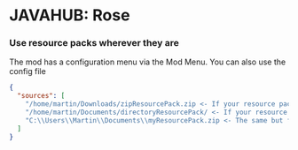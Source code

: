 # JAVAHUB: Rose
### Use resource packs wherever they are 
The mod has a configuration menu via the Mod Menu. You can also use the config file
```json
{
  "sources": [
    "/home/martin/Downloads/zipResourcePack.zip <- If your resource pack is a zip file",
    "/home/martin/Documents/directoryResourcePack/ <- If your resource pack is a directory",
    "C:\\Users\\Martin\\Documents\\myResourcePack.zip <- The same but for Windows"
  ]
}
```
